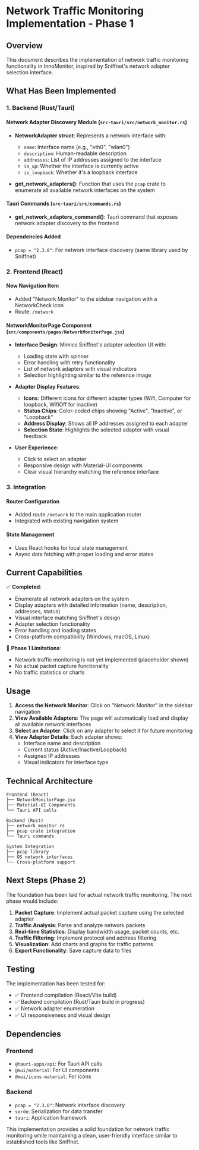 # Network Traffic Monitoring Implementation - Phase 1

## Overview
This document describes the implementation of network traffic monitoring functionality in InnoMonitor, inspired by Sniffnet's network adapter selection interface.

## What Has Been Implemented

### 1. Backend (Rust/Tauri)

#### Network Adapter Discovery Module (`src-tauri/src/network_monitor.rs`)
- **NetworkAdapter struct**: Represents a network interface with:
  - `name`: Interface name (e.g., "eth0", "wlan0")
  - `description`: Human-readable description
  - `addresses`: List of IP addresses assigned to the interface
  - `is_up`: Whether the interface is currently active
  - `is_loopback`: Whether it's a loopback interface

- **get_network_adapters()**: Function that uses the `pcap` crate to enumerate all available network interfaces on the system

#### Tauri Commands (`src-tauri/src/commands.rs`)
- **get_network_adapters_command()**: Tauri command that exposes network adapter discovery to the frontend

#### Dependencies Added
- `pcap = "2.3.0"`: For network interface discovery (same library used by Sniffnet)

### 2. Frontend (React)

#### New Navigation Item
- Added "Network Monitor" to the sidebar navigation with a NetworkCheck icon
- Route: `/network`

#### NetworkMonitorPage Component (`src/components/pages/NetworkMonitorPage.jsx`)
- **Interface Design**: Mimics Sniffnet's adapter selection UI with:
  - Loading state with spinner
  - Error handling with retry functionality
  - List of network adapters with visual indicators
  - Selection highlighting similar to the reference image

- **Adapter Display Features**:
  - **Icons**: Different icons for different adapter types (Wifi, Computer for loopback, WifiOff for inactive)
  - **Status Chips**: Color-coded chips showing "Active", "Inactive", or "Loopback"
  - **Address Display**: Shows all IP addresses assigned to each adapter
  - **Selection State**: Highlights the selected adapter with visual feedback

- **User Experience**:
  - Click to select an adapter
  - Responsive design with Material-UI components
  - Clear visual hierarchy matching the reference interface

### 3. Integration

#### Router Configuration
- Added route `/network` to the main application router
- Integrated with existing navigation system

#### State Management
- Uses React hooks for local state management
- Async data fetching with proper loading and error states

## Current Capabilities

✅ **Completed**:
- Enumerate all network adapters on the system
- Display adapters with detailed information (name, description, addresses, status)
- Visual interface matching Sniffnet's design
- Adapter selection functionality
- Error handling and loading states
- Cross-platform compatibility (Windows, macOS, Linux)

🔄 **Phase 1 Limitations**:
- Network traffic monitoring is not yet implemented (placeholder shown)
- No actual packet capture functionality
- No traffic statistics or charts

## Usage

1. **Access the Network Monitor**: Click on "Network Monitor" in the sidebar navigation
2. **View Available Adapters**: The page will automatically load and display all available network interfaces
3. **Select an Adapter**: Click on any adapter to select it for future monitoring
4. **View Adapter Details**: Each adapter shows:
   - Interface name and description
   - Current status (Active/Inactive/Loopback)
   - Assigned IP addresses
   - Visual indicators for interface type

## Technical Architecture

```
Frontend (React)
├── NetworkMonitorPage.jsx
├── Material-UI Components
└── Tauri API calls

Backend (Rust)
├── network_monitor.rs
├── pcap crate integration
└── Tauri commands

System Integration
├── pcap library
├── OS network interfaces
└── Cross-platform support
```

## Next Steps (Phase 2)

The foundation has been laid for actual network traffic monitoring. The next phase would include:

1. **Packet Capture**: Implement actual packet capture using the selected adapter
2. **Traffic Analysis**: Parse and analyze network packets
3. **Real-time Statistics**: Display bandwidth usage, packet counts, etc.
4. **Traffic Filtering**: Implement protocol and address filtering
5. **Visualization**: Add charts and graphs for traffic patterns
6. **Export Functionality**: Save capture data to files

## Testing

The implementation has been tested for:
- ✅ Frontend compilation (React/Vite build)
- ✅ Backend compilation (Rust/Tauri build in progress)
- ✅ Network adapter enumeration
- ✅ UI responsiveness and visual design

## Dependencies

### Frontend
- `@tauri-apps/api`: For Tauri API calls
- `@mui/material`: For UI components
- `@mui/icons-material`: For icons

### Backend
- `pcap = "2.3.0"`: Network interface discovery
- `serde`: Serialization for data transfer
- `tauri`: Application framework

This implementation provides a solid foundation for network traffic monitoring while maintaining a clean, user-friendly interface similar to established tools like Sniffnet.
